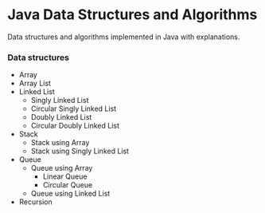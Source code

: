 # Java Data Structures and Algorithms

Data structures and algorithms implemented in Java with explanations.

### Data structures
- Array
- Array List
- Linked List
  - Singly Linked List
  - Circular Singly Linked List
  - Doubly Linked List
  - Circular Doubly Linked List
- Stack
  - Stack using Array
  - Stack using Singly Linked List
- Queue
  - Queue using Array
      - Linear Queue
      - Circular Queue
  - Queue using Linked List
- Recursion
